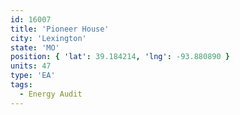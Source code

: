 ```yaml
---
id: 16007
title: 'Pioneer House'
city: 'Lexington'
state: 'MO'
position: { 'lat': 39.184214, 'lng': -93.880890 }
units: 47
type: 'EA'
tags:
  - Energy Audit
---
```

